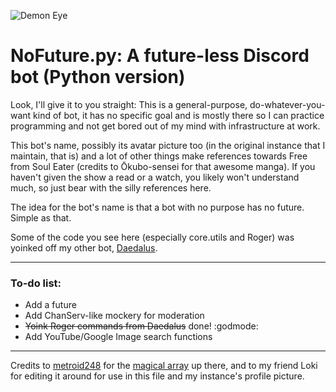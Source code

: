![Demon Eye](https://i.gyazo.com/ca1320a0e0ea56962200117ec40464e0.png)
# NoFuture.py: A future-less Discord bot (Python version)
Look, I'll give it to you straight: This is a general-purpose, do-whatever-you-want kind of bot, it has no specific goal and is mostly there
so I can practice programming and not get bored out of my mind with infrastructure at work.

This bot's name, possibly its avatar picture too (in the original instance that I maintain, that is) and a lot of other things make references
towards Free from Soul Eater (credits to Ōkubo-sensei for that awesome manga). If you haven't given the show a read or a watch, you likely 
won't understand much, so just bear with the silly references here.

The idea for the bot's name is that a bot with no purpose has no future.\
Simple as that.

Some of the code you see here (especially core.utils and Roger) was yoinked off my other bot, [Daedalus](https://github.com/yuriel-v/Daedalus).

---

### To-do list:
* Add a future
* Add ChanServ-like mockery for moderation
* ~~Yoink Roger commands from Daedalus~~ done! :godmode:
* Add YouTube/Google Image search functions

---

Credits to [metroid248](https://www.deviantart.com/metroid248) for the [magical array](https://www.deviantart.com/metroid248/art/No-Future-Red-860408869)
up there, and to my friend Loki for editing it around for use in this file and my instance's profile picture.
